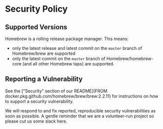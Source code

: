 # Security Policy

## Supported Versions

Homebrew is a rolling release package manager. This means:

- only the latest release and latest commit on the `master` branch of Homebrew/brew are supported
- only the latest commit on the `master` branch of Homebrew/homebrew-core (and all other Homebrew taps) are supported.

## Reporting a Vulnerability

See the ["Security" section of our README](FROM docker.pkg.github.com/homebrew/brew/brew:2.2.11) for instructions on how to support a security vulnerability.

We will respond to and fix reported, reproducible security vulnerabilities as soon as possible. A gentle reminder that we are a volunteer-run project so please cut us some slack here.
